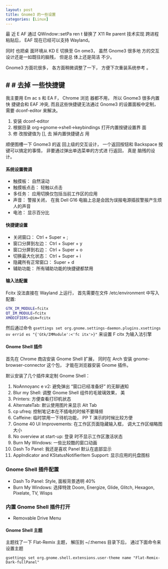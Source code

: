 ```yaml
---
layout: post
title: Gnome3 的一些设置
categories: [Linux]
---
```


最 近 E AF 通过 QWindow::setPa ren t 替换了 X11 Re parent 技术实现 跨进程 粘贴后， EAF 现在已经可以支持 Wayland。
 
同时 也把桌 面环境从 KD E  切换至 Gn ome3， 虽然 Gnome3 很多地 方的交互设计还是一如既往的脑残， 但是总 体上还是简洁 不少。

Gnome3 方面坑很多， 各方面稍微调整了一下， 方便下次重装系统参考 。

## # # 去掉 一些快捷键
 我主要用 Em ac s 和 EA F， Chrome 浏览 器都不用， 所以 Gnome3 很多内置快 捷键会和 EAF  冲突, 而且这些快捷键无法通过 Gnome3 的设置面板中定制， 需要 dconf-editor 来解决。

1. 安装 dconf-editor
2. 根据目录 org->gnome->shell->keybindings 打开内置按键设置界 面
3. 修 改按键值为 [], 去 掉内置快捷键占 用

顺便图槽一下 Gnome3 的返 回上级的交互设计， 一个返回按钮和  Backspace 按键可以搞定的事情， 非要通过弹出单选菜单的方式进 行返回， 真是 脑残的设 计。

#### 系统设置微调
* 触摸板： 自然滚动
* 触摸板点击： 轻触以点击
* 多任务： 应用切换仅包括当前工作区的应用
* 声音： 警报关闭， 在我 Dell G16 电脑上总是会因为误报电源插拔警报产生烦人的声音
* 电池： 显示百分比

#### 快捷键设置
* 关闭窗口： Ctrl + Super + ;
* 窗口分屏到左边： Ctrl + Super + y
* 窗口分屏到右边： Ctrl + Super + o
* 切换最大化状态： Ctrl + Super + i
* 隐藏所有正常窗口： Super + d
* 辅助功能： 所有辅助功能的快捷键都禁用

#### 输入法配置

Fcitx 没法直接在 Wayland 上运行， 首先需要在文件 /etc/environment 中写入配置:

```bash
GTK_IM_MODULE=fcitx
QT_IM_MODULE=fcitx
XMODIFIERS=@im=fcitx
```

然后通过命令
```gsettings set org.gnome.settings-daemon.plugins.xsettings ov errid es "{'Gtk/IMModule':<'fc itx'>}"```
来设置 F citx 为输入法引擎

#### Gnome Shell 插件
首先在 Chrome 商店安装 Gnome Shell 扩展， 同时在 Arch 安装 gnome-browser-connector 这个包， 才能在浏览器安装 Gnome 插件。


默认安装了几个插件来定制 Gnome Shell：

1. NoAnnoyanc e v2: 避免弹出  “窗口已经准备好” 的无聊通知
2. Blur my Shell: 调整 Gnome Shell 组件的毛玻璃效果， 美 
3. Printers: 方便查看打印机状态
4. AlternateTab: 默认使用图片来显示 Alt Tab
5. cp ufreq: 控制笔记本在不插电的时候不要降频
6. Caffeine: 临时禁用一下待机功能， PP T 演示的时候比较方便
7. Gnome 40 UI Improvements: 在工作区页面隐藏输入框， 调大工作区缩略图大小
8. No overview at start-up: 登录 时不显示工作区激活状态
9. Burn My Windows: 一些比较酷的窗口动画
10. Dash To Panel: 我还是喜欢 Panel 默认在底部显示
11. AppIndicator and KStatusNotifierItem Support: 显示应用的托盘图标

### Gnome Shell 插件配置
* Dash To Panel: Style, 面板背景透明 40%
* Burn My Windows: 选择特效 Doom, Energize, Glide, Glitch, Hexagon, Pixelate, TV, Wisps

### 内置 Gnome Shell 插件打开
* Removable Drive Menu

#### Gnome Shell 主题

主题找了一下 Flat-Remix 主题， 解压到 ~/.themes 目录下后， 通过下面命令来设置主题

```gsettings set org.gnome.shell.extensions.user-theme name "Flat-Remix-Dark-fullPanel"```
